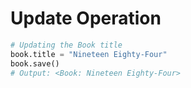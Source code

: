 # Update Operation

```python
# Updating the Book title
book.title = "Nineteen Eighty-Four"
book.save()
# Output: <Book: Nineteen Eighty-Four>

